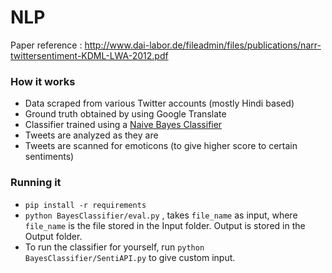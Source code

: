 # NLP

Paper reference : http://www.dai-labor.de/fileadmin/files/publications/narr-twittersentiment-KDML-LWA-2012.pdf

### How it works
 * Data scraped from various Twitter accounts (mostly Hindi based)
 * Ground truth obtained by using Google Translate
 * Classifier trained using a [Naive Bayes Classifier](https://en.wikipedia.org/wiki/Naive_Bayes_classifier)
 * Tweets are analyzed as they are
 * Tweets are scanned for emoticons (to give higher score to certain sentiments)

### Running it
 * `pip install -r requirements`
 * `python BayesClassifier/eval.py` , takes `file_name` as input, where `file_name` is the file stored in the Input folder. Output is stored in the Output folder.
 * To run the classifier for yourself, run `python  BayesClassifier/SentiAPI.py` to give custom input.
